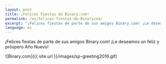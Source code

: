 ```yaml
---
layout: post
title: ¡Felices Fiestas de Binary.com!
permalink: /es/felices-fiestas-de-Binarycom/
excerpt: "¡Felices fiestas de parte de sus amigos Binary.com! ¡Le deseamos un feliz y próspero Año Nuevo!"
language: es
---
```


¡Felices fiestas de parte de sus amigos Binary.com! ¡Le deseamos un feliz y próspero Año Nuevo!

![Binary.com]({{ site.url }}/images/sp-greeting2016.gif)
